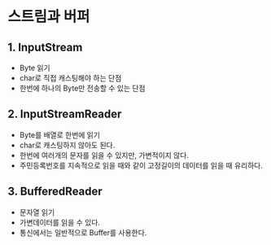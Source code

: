 # 스트림과 버퍼

## 1. InputStream
- Byte 읽기
- char로 직접 캐스팅해야 하는 단점
- 한번에 하나의 Byte만 전송할 수 있는 단점

## 2. InputStreamReader
- Byte를 배열로 한번에 읽기
- char로 캐스팅하지 않아도 된다.
- 한번에 여러개의 문자를 읽을 수 있지만, 가변적이지 않다.
- 주민등록번호를 지속적으로 읽을 때와 같이 고정길이의 데이터를 읽을 때 유리하다.

## 3. BufferedReader
- 문자열 읽기
- 가변데이터를 읽을 수 있다.
- 통신에서는 일반적으로 Buffer를 사용한다.